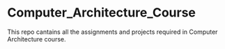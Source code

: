 # Computer_Architecture_Course
This repo cantains all the assignments and projects required in Computer Architecture course.
